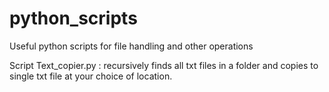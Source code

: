 # python_scripts
Useful python scripts for file handling and other operations 

Script Text_copier.py : recursively finds all txt files in a folder and copies to single txt file at your choice of location.
